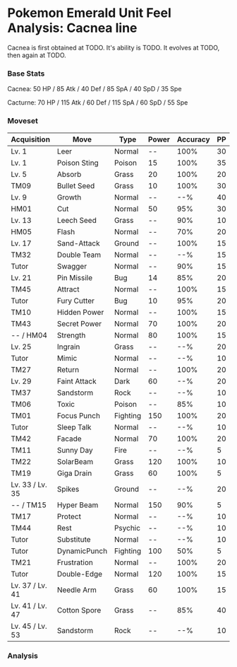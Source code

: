 # Pokemon Emerald Unit Feel Analysis: Cacnea line

Cacnea is first obtained at TODO. It's ability is TODO. It evolves at TODO, then again at TODO.

### Base Stats

Cacnea: 50 HP / 85 Atk / 40 Def / 85 SpA / 40 SpD / 35 Spe

Cacturne: 70 HP / 115 Atk / 60 Def / 115 SpA / 60 SpD / 55 Spe

### Moveset

|Acquisition    |Move        |Type    |Power|Accuracy|PP |
|---            |---         |---     |---  |---     |---|
|Lv. 1          |Leer        |Normal  |--   |100%    |30 |
|Lv. 1          |Poison Sting|Poison  |15   |100%    |35 |
|Lv. 5          |Absorb      |Grass   |20   |100%    |20 |
|TM09           |Bullet Seed |Grass   |10   |100%    |30 |
|Lv. 9          |Growth      |Normal  |--   |--%     |40 |
|HM01           |Cut         |Normal  |50   |95%     |30 |
|Lv. 13         |Leech Seed  |Grass   |--   |90%     |10 |
|HM05           |Flash       |Normal  |--   |70%     |20 |
|Lv. 17         |Sand-Attack |Ground  |--   |100%    |15 |
|TM32           |Double Team |Normal  |--   |--%     |15 |
|Tutor          |Swagger     |Normal  |--   |90%     |15 |
|Lv. 21         |Pin Missile |Bug     |14   |85%     |20 |
|TM45           |Attract     |Normal  |--   |100%    |15 |
|Tutor          |Fury Cutter |Bug     |10   |95%     |20 |
|TM10           |Hidden Power|Normal  |--   |100%    |15 |
|TM43           |Secret Power|Normal  |70   |100%    |20 |
|-- / HM04      |Strength    |Normal  |80   |100%    |15 |
|Lv. 25         |Ingrain     |Grass   |--   |--%     |20 |
|Tutor          |Mimic       |Normal  |--   |--%     |10 |
|TM27           |Return      |Normal  |--   |100%    |20 |
|Lv. 29         |Faint Attack|Dark    |60   |--%     |20 |
|TM37           |Sandstorm   |Rock    |--   |--%     |10 |
|TM06           |Toxic       |Poison  |--   |85%     |10 |
|TM01           |Focus Punch |Fighting|150  |100%    |20 |
|Tutor          |Sleep Talk  |Normal  |--   |--%     |10 |
|TM42           |Facade      |Normal  |70   |100%    |20 |
|TM11           |Sunny Day   |Fire    |--   |--%     |5  |
|TM22           |SolarBeam   |Grass   |120  |100%    |10 |
|TM19           |Giga Drain  |Grass   |60   |100%    |5  |
|Lv. 33 / Lv. 35|Spikes      |Ground  |--   |--%     |20 |
|-- / TM15      |Hyper Beam  |Normal  |150  |90%     |5  |
|TM17           |Protect     |Normal  |--   |--%     |10 |
|TM44           |Rest        |Psychic |--   |--%     |10 |
|Tutor          |Substitute  |Normal  |--   |--%     |10 |
|Tutor          |DynamicPunch|Fighting|100  |50%     |5  |
|TM21           |Frustration |Normal  |--   |100%    |20 |
|Tutor          |Double-Edge |Normal  |120  |100%    |15 |
|Lv. 37 / Lv. 41|Needle Arm  |Grass   |60   |100%    |15 |
|Lv. 41 / Lv. 47|Cotton Spore|Grass   |--   |85%     |40 |
|Lv. 45 / Lv. 53|Sandstorm   |Rock    |--   |--%     |10 |

### Analysis